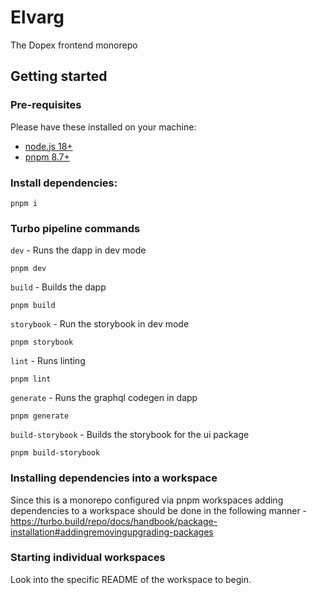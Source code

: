 # Elvarg

The Dopex frontend monorepo

## Getting started

### Pre-requisites

Please have these installed on your machine:

- [node.js 18+](https://nodejs.org/)
- [pnpm 8.7+](https://pnpm.io/)

### Install dependencies:

```
pnpm i
```

### Turbo pipeline commands

`dev` - Runs the dapp in dev mode

```
pnpm dev
```

`build` - Builds the dapp

```
pnpm build
```

`storybook` - Run the storybook in dev mode

```
pnpm storybook
```

`lint` - Runs linting

```
pnpm lint
```

`generate` - Runs the graphql codegen in dapp

```
pnpm generate
```

`build-storybook` - Builds the storybook for the ui package

```
pnpm build-storybook
```

### Installing dependencies into a workspace

Since this is a monorepo configured via pnpm workspaces adding dependencies to a workspace should be done in the following manner - https://turbo.build/repo/docs/handbook/package-installation#addingremovingupgrading-packages

### Starting individual workspaces

Look into the specific README of the workspace to begin.
